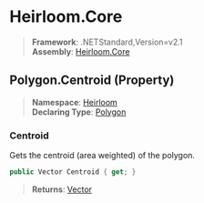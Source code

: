 # Heirloom.Core

> **Framework**: .NETStandard,Version=v2.1  
> **Assembly**: [Heirloom.Core][0]

## Polygon.Centroid (Property)

> **Namespace**: [Heirloom][0]  
> **Declaring Type**: [Polygon][1]

### Centroid

Gets the centroid (area weighted) of the polygon.

```cs
public Vector Centroid { get; }
```

> **Returns**: [Vector][2]

[0]: ../../../Heirloom.Core.md
[1]: ../Polygon.md
[2]: ../Vector.md

